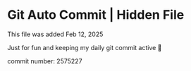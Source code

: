 # Git Auto Commit | Hidden File

This file was added Feb 12, 2025

Just for fun and keeping my daily git commit active 🤪

commit number: 2575227
